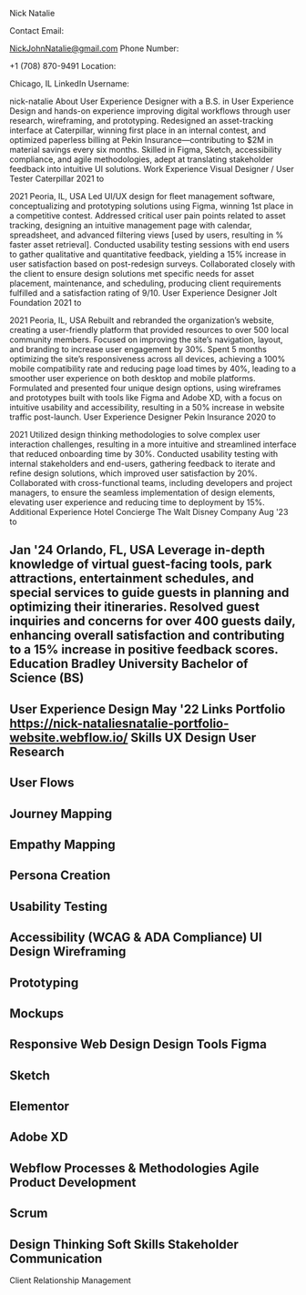 Nick Natalie

Contact
Email:

NickJohnNatalie@gmail.com
Phone Number:

+1 (708) 870-9491
Location:

Chicago, IL
LinkedIn Username:

nick-natalie
About
User Experience Designer with a B.S. in User Experience Design and hands-on experience improving digital workflows through user research, wireframing, and prototyping. Redesigned an asset-tracking interface at Caterpillar, winning first place in an internal contest, and optimized paperless billing at Pekin Insurance—contributing to $2M in material savings every six months. Skilled in Figma, Sketch, accessibility compliance, and agile methodologies, adept at translating stakeholder feedback into intuitive UI solutions.
Work Experience
Visual Designer / User Tester
Caterpillar
2021
to

2021
Peoria, IL, USA
Led UI/UX design for fleet management software, conceptualizing and prototyping solutions using Figma, winning 1st place in a competitive contest.
Addressed critical user pain points related to asset tracking, designing an intuitive management page with calendar, spreadsheet, and advanced filtering views [used by <X> users, resulting in <Y>% faster asset retrieval].
Conducted usability testing sessions with end users to gather qualitative and quantitative feedback, yielding a 15% increase in user satisfaction based on post-redesign surveys.
Collaborated closely with the client to ensure design solutions met specific needs for asset placement, maintenance, and scheduling, producing client requirements fulfilled and a satisfaction rating of 9/10.
User Experience Designer
Jolt Foundation
2021
to

2021
Peoria, IL, USA
Rebuilt and rebranded the organization’s website, creating a user-friendly platform that provided resources to over 500 local community members. Focused on improving the site’s navigation, layout, and branding to increase user engagement by 30%.
Spent 5 months optimizing the site’s responsiveness across all devices, achieving a 100% mobile compatibility rate and reducing page load times by 40%, leading to a smoother user experience on both desktop and mobile platforms.
Formulated and presented four unique design options, using wireframes and prototypes built with tools like Figma and Adobe XD, with a focus on intuitive usability and accessibility, resulting in a 50% increase in website traffic post-launch.
User Experience Designer
Pekin Insurance
2020
to

2021
Utilized design thinking methodologies to solve complex user interaction challenges, resulting in a more intuitive and streamlined interface that reduced onboarding time by 30%.
Conducted usability testing with internal stakeholders and end-users, gathering feedback to iterate and refine design solutions, which improved user satisfaction by 20%.
Collaborated with cross-functional teams, including developers and project managers, to ensure the seamless implementation of design elements, elevating user experience and reducing time to deployment by 15%.
Additional Experience
Hotel Concierge
The Walt Disney Company
Aug '23
to

Jan '24
Orlando, FL, USA
Leverage in-depth knowledge of virtual guest-facing tools, park attractions, entertainment schedules, and special services to guide guests in planning and optimizing their itineraries.
Resolved guest inquiries and concerns for over 400 guests daily, enhancing overall satisfaction and contributing to a 15% increase in positive feedback scores.
Education
Bradley University
Bachelor of Science (BS)
-

User Experience Design
May '22
Links
Portfolio
https://nick-nataliesnatalie-portfolio-website.webflow.io/
Skills
UX Design
User Research
-

User Flows
-

Journey Mapping
-

Empathy Mapping
-

Persona Creation
-

Usability Testing
-

Accessibility (WCAG & ADA Compliance)
UI Design
Wireframing
-

Prototyping
-

Mockups
-

Responsive Web Design
Design Tools
Figma
-

Sketch
-

Elementor
-

Adobe XD
-

Webflow
Processes & Methodologies
Agile Product Development
-

Scrum
-

Design Thinking
Soft Skills
Stakeholder Communication
-

Client Relationship Management